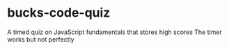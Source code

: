 # bucks-code-quiz
A timed quiz on JavaScript fundamentals that stores high scores
The timer works but not perfectly 
